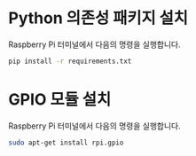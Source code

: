 # Python 의존성 패키지 설치
Raspberry Pi 터미널에서 다음의 명령을 실행합니다.  
```bash
pip install -r requirements.txt
```

# GPIO 모듈 설치
Raspberry Pi 터미널에서 다음의 명령을 실행합니다.  
```bash
sudo apt-get install rpi.gpio
```
